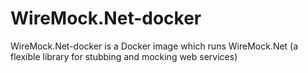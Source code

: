 # WireMock.Net-docker
WireMock.Net-docker is a Docker image which runs WireMock.Net (a flexible library for stubbing and mocking web services)
